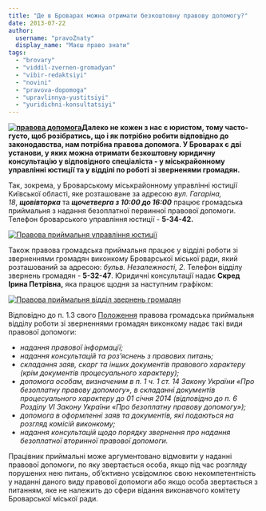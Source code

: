 ```yaml
---
title: "Де в Броварах можна отримати безкоштовну правову допомогу?"
date: 2013-07-22
author: 
  username: "pravoZnaty"
  display_name: "Маєш право знати"
tags: 
  - "brovary"
  - "viddil-zvernen-gromadyan"
  - "vibir-redaktsiyi"
  - "novini"
  - "pravova-dopomoga"
  - "upravlinnya-yustitsiyi"
  - "yuridichni-konsultatsiyi"
---
```


**[![правова допомога](https://mpz.brovary.org/wp-content/uploads/2013/06/pravova-dopomoga.jpg)](https://mpz.brovary.org/wp-content/uploads/2013/06/pravova-dopomoga.jpg)Далеко не кожен з нас є юристом, тому часто-густо, щоб розібратись, що і як потрібно робити відповідно до законодавства, нам потрібна правова допомога. У Броварах є дві установи, у яких можна отримати безкоштовну юридичну консультацію у відповідного спеціаліста - у міськрайонному управлінні юстиції та у відділі по роботі зі зверненями громадян.**

Так, зокрема, у Броварському міськрайонному управлінні юстиції Київської області, яке розташоване за адресою _вул. Гагаріна, 18_, _**щовівторка**_ та _**щочетверга з 10:00 до 16:00**_ працює громадська приймальня з надання безоплатної первинної правової допомоги. Телефон броварського управління юстиції - **5-34-42.**

[![Правова приймальня управління юстиції](https://mpz.brovary.org/wp-content/uploads/2013/07/Pravova-priymalnya-upravlinnya-yustitsiyi.jpg)](https://mpz.brovary.org/wp-content/uploads/2013/07/Pravova-priymalnya-upravlinnya-yustitsiyi.jpg)

Також правова громадська приймальня працює у відділі роботи зі зверненнями громадян виконкому Броварської міської ради, який розташований за адресою: _бульв. Незалежності, 2._ Телефон відділу звернень громадян - **5-32-47**. Юридичні консультації надає **Скред Ірина Петрівна,** яка працює щодня за наступним графіком:

[![Правова приймальня відділ звернень громадян](https://mpz.brovary.org/wp-content/uploads/2013/07/Pravova-priymalnya-viddil-zvernen-gromadyan.jpg)](https://mpz.brovary.org/wp-content/uploads/2013/07/Pravova-priymalnya-viddil-zvernen-gromadyan.jpg)

Відповідно до п. 1.3 свого [Положення](http://rada.pravo-znaty.org.ua/index.php%5Eoption=com_content&view=article&id=4779_-11102011-508-2-27042007-204&catid=2&Itemid=3.htm) правова громадська приймальня відділу роботи зі зверненнями громадян виконкому надає такі види правової допомоги:

- _надання правової інформації;_
- _надання консультацій та роз’яснень з правових питань;_
- _складання заяв, скарг та інших документів правового характеру (крім документів процесуального характеру);_
- _допомога особам, визначеним в п. 1 ч. 1 ст. 14 Закону України «Про безоплатну правову допомогу», в складанні документів процесуального характеру до 01 січня 2014 (відповідно до п. 6 Розділу VI Закону України «Про безоплатну правову допомогу»);_
- _допомога в оформленні заяв та документів, які подаються на розгляд комісій виконкому;_
- _надання консультацій щодо порядку звернення про надання безоплатної вторинної правової допомоги._

Працівник приймальні може аргументовано відмовити у наданні правової допомоги, по яку звертається особа, якщо під час розгляду порушених нею питань, об’єктивно усвідомлює свою некомпетентність у наданні даного виду правової допомоги або якщо особа звертається з питанням, яке не належить до сфери відання виконавчого комітету Броварської міської ради.
